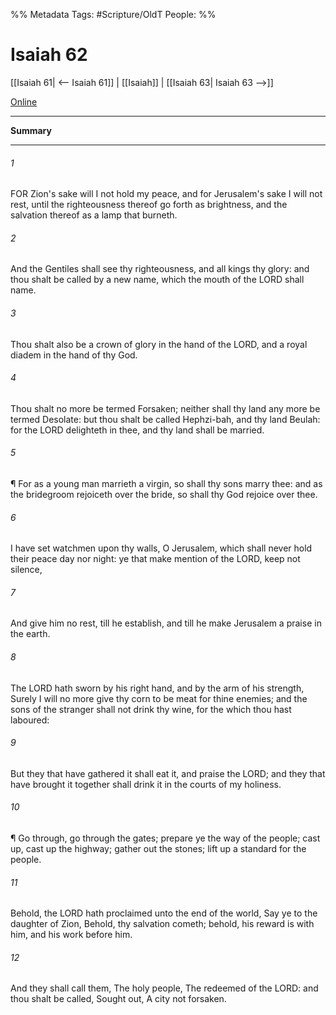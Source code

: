 

%% Metadata
Tags: #Scripture/OldT
People: 
%%
# Isaiah 62
[[Isaiah 61| <-- Isaiah 61]] | [[Isaiah]] | [[Isaiah 63| Isaiah 63 -->]]

[Online](https://churchofjesuschrist.org/study/scriptures/ot/isa/62?lang=eng)

---
__Summary__



---

###### 1
FOR Zion's sake will I not hold my peace, and for Jerusalem's sake I will not rest, until the righteousness thereof go forth as brightness, and the salvation thereof as a lamp that burneth.
###### 2
And the Gentiles shall see thy righteousness, and all kings thy glory: and thou shalt be called by a new name, which the mouth of the LORD shall name.
###### 3
Thou shalt also be a crown of glory in the hand of the LORD, and a royal diadem in the hand of thy God.
###### 4
Thou shalt no more be termed Forsaken; neither shall thy land any more be termed Desolate: but thou shalt be called Hephzi-bah, and thy land Beulah: for the LORD delighteth in thee, and thy land shall be married.
###### 5
¶ For as a young man marrieth a virgin, so shall thy sons marry thee: and as the bridegroom rejoiceth over the bride, so shall thy God rejoice over thee.
###### 6
I have set watchmen upon thy walls, O Jerusalem, which shall never hold their peace day nor night: ye that make mention of the LORD, keep not silence,
###### 7
And give him no rest, till he establish, and till he make Jerusalem a praise in the earth.
###### 8
The LORD hath sworn by his right hand, and by the arm of his strength, Surely I will no more give thy corn to be meat for thine enemies; and the sons of the stranger shall not drink thy wine, for the which thou hast laboured:
###### 9
But they that have gathered it shall eat it, and praise the LORD; and they that have brought it together shall drink it in the courts of my holiness.
###### 10
¶ Go through, go through the gates; prepare ye the way of the people; cast up, cast up the highway; gather out the stones; lift up a standard for the people.
###### 11
Behold, the LORD hath proclaimed unto the end of the world, Say ye to the daughter of Zion, Behold, thy salvation cometh; behold, his reward is with him, and his work before him.
###### 12
And they shall call them, The holy people, The redeemed of the LORD: and thou shalt be called, Sought out, A city not forsaken.



